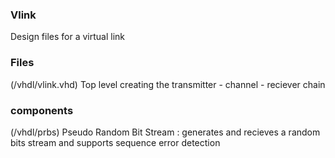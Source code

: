 ### Vlink
Design files for a virtual link

### Files
(/vhdl/vlink.vhd)
Top level creating the transmitter - channel - reciever chain

### components
(/vhdl/prbs)
Pseudo Random Bit Stream : generates and recieves a random bits stream and supports sequence error detection
